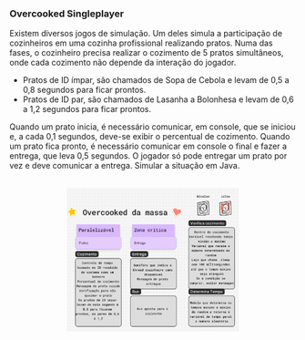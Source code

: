 ### Overcooked Singleplayer

Existem diversos jogos de simulação. Um deles simula a participação de cozinheiros em  uma cozinha profissional realizando pratos. 
Numa das fases, o cozinheiro precisa realizar o cozimento de 5 pratos simultâneos, onde cada cozimento não depende da interação do jogador. 

- Pratos de ID ímpar, são chamados de Sopa de Cebola e levam de 0,5 a 0,8 segundos para ficar prontos.
- Pratos de ID par, são chamados de Lasanha a Bolonhesa e levam de 0,6 a 1,2 segundos para ficar prontos.

Quando um prato inicia, é necessário comunicar, em console, que se iniciou e, a cada 0,1 segundos, deve-se exibir
o percentual de cozimento. Quando um prato fica pronto, é necessário comunicar em console o final e fazer a entrega, que leva 0,5 segundos. O jogador só pode entregar um prato por vez e deve comunicar a entrega. 
Simular a situação em Java.

<br>
<div align = "center">
<img width = "60%" src = Overcooked.png /> 
</div>
